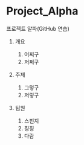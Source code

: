 # Project_Alpha
프로젝트 알파(GitHub 연습)

1. 개요
    1. 어쩌구
    1. 저쩌구
  
1. 주제
    1. 그렇구
    1. 저렇구
1. 팀원
    1. 스펀지
    2. 징징
    3. 다람
    
